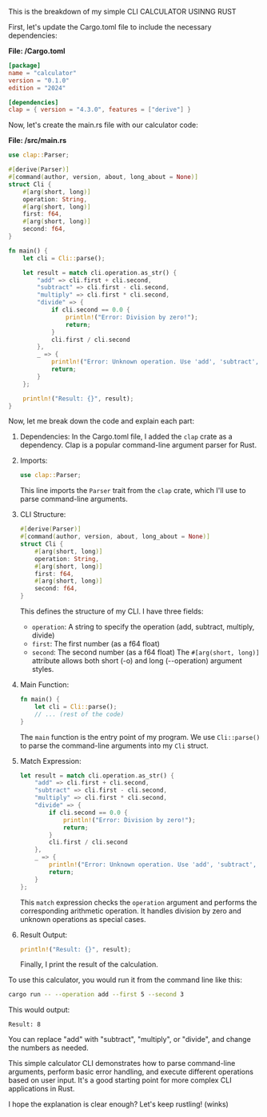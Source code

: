 This is the breakdown of my simple CLI CALCULATOR USINNG RUST 

First, let's update the Cargo.toml file to include the necessary dependencies:

**File: /Cargo.toml**
```toml
[package]
name = "calculator"
version = "0.1.0"
edition = "2024"

[dependencies]
clap = { version = "4.3.0", features = ["derive"] }
```

Now, let's create the main.rs file with our calculator code:

**File: /src/main.rs**
```rust
use clap::Parser;

#[derive(Parser)]
#[command(author, version, about, long_about = None)]
struct Cli {
    #[arg(short, long)]
    operation: String,
    #[arg(short, long)]
    first: f64,
    #[arg(short, long)]
    second: f64,
}

fn main() {
    let cli = Cli::parse();

    let result = match cli.operation.as_str() {
        "add" => cli.first + cli.second,
        "subtract" => cli.first - cli.second,
        "multiply" => cli.first * cli.second,
        "divide" => {
            if cli.second == 0.0 {
                println!("Error: Division by zero!");
                return;
            }
            cli.first / cli.second
        },
        _ => {
            println!("Error: Unknown operation. Use 'add', 'subtract', 'multiply', or 'divide'.");
            return;
        }
    };

    println!("Result: {}", result);
}
```

Now, let me break down the code and explain each part:

1. Dependencies:
   In the Cargo.toml file, I added the `clap` crate as a dependency. Clap is a popular command-line argument parser for Rust.

2. Imports:
   ```rust
   use clap::Parser;
   ```
   This line imports the `Parser` trait from the `clap` crate, which I'll use to parse command-line arguments.

3. CLI Structure:
   ```rust
   #[derive(Parser)]
   #[command(author, version, about, long_about = None)]
   struct Cli {
       #[arg(short, long)]
       operation: String,
       #[arg(short, long)]
       first: f64,
       #[arg(short, long)]
       second: f64,
   }
   ```
   This defines the structure of my CLI. I have three fields:
   - `operation`: A string to specify the operation (add, subtract, multiply, divide)
   - `first`: The first number (as a f64 float)
   - `second`: The second number (as a f64 float)
   The `#[arg(short, long)]` attribute allows both short (-o) and long (--operation) argument styles.

4. Main Function:
   ```rust
   fn main() {
       let cli = Cli::parse();
       // ... (rest of the code)
   }
   ```
   The `main` function is the entry point of my program. We use `Cli::parse()` to parse the command-line arguments into my `Cli` struct.

5. Match Expression:
   ```rust
   let result = match cli.operation.as_str() {
       "add" => cli.first + cli.second,
       "subtract" => cli.first - cli.second,
       "multiply" => cli.first * cli.second,
       "divide" => {
           if cli.second == 0.0 {
               println!("Error: Division by zero!");
               return;
           }
           cli.first / cli.second
       },
       _ => {
           println!("Error: Unknown operation. Use 'add', 'subtract', 'multiply', or 'divide'.");
           return;
       }
   };
   ```
   This `match` expression checks the `operation` argument and performs the corresponding arithmetic operation. It handles division by zero and unknown operations as special cases.

6. Result Output:
   ```rust
   println!("Result: {}", result);
   ```
   Finally, I print the result of the calculation.

To use this calculator, you would run it from the command line like this:

```bash
cargo run -- --operation add --first 5 --second 3
```

This would output:
```
Result: 8
```

You can replace "add" with "subtract", "multiply", or "divide", and change the numbers as needed.

This simple calculator CLI demonstrates how to parse command-line arguments, perform basic error handling, and execute different operations based on user input. It's a good starting point for more complex CLI applications in Rust.


I hope the explanation is clear enough?
Let's keep rustling! (winks)
